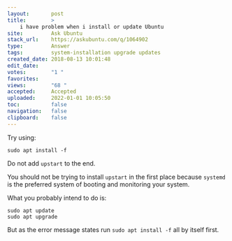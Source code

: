```yaml
---
layout:       post
title:        >
    i have problem when i install or update Ubuntu
site:         Ask Ubuntu
stack_url:    https://askubuntu.com/q/1064902
type:         Answer
tags:         system-installation upgrade updates
created_date: 2018-08-13 10:01:48
edit_date:    
votes:        "1 "
favorites:    
views:        "68 "
accepted:     Accepted
uploaded:     2022-01-01 10:05:50
toc:          false
navigation:   false
clipboard:    false
---
```


Try using:

``` 
sudo apt install -f

```

Do not add `upstart` to the end.

You should not be trying to install `upstart` in the first place because `systemd` is the preferred system of booting and monitoring your system.

What you probably intend to do is:

``` 
sudo apt update
sudo apt upgrade

```

But as the error message states run `sudo apt install -f` all by itself first.
